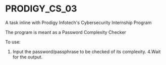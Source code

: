 # PRODIGY_CS_03
A task inline with Prodigy Infotech's Cybersecurity Internship Program

The program is meant as a Password Complexity Checker

To use:

1. Input the password/passphrase to be checked of its complexity.
4.Wait for the output.
